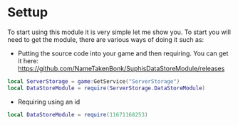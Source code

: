 # Settup

To start using this module it is very simple let me show you.
To start you will need to get the module, there are various ways of doing it such as:
 * Putting the source code into your game and then requiring. You can get it here: https://github.com/NameTakenBonk/SuphisDataStoreModule/releases
 ```lua
local ServerStorage = game:GetService("ServerStorage")
local DataStoreModule = require(ServerStorage.DataStoreModule)
 ```
 * Requiring using an id
```lua
local DataStoreModule = require(11671168253)
```

